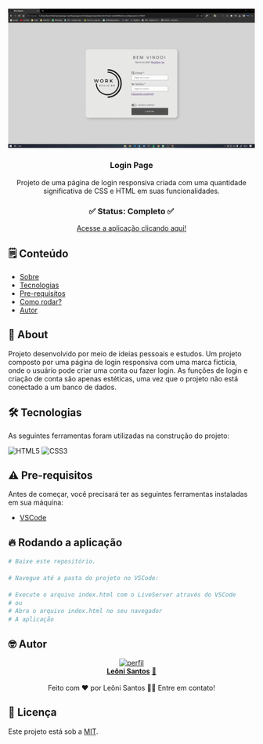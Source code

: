 <p align="center">
  <img alt="Demonstração" src="exemplar.gif" width="800">
</p>

<div align="center">
	<h3 align="center">Login Page</h3>
	<p align="center">Projeto de uma página de login responsiva criada com uma quantidade significativa de CSS e HTML em suas funcionalidades.</p>
</div>
<h3  align="center">
		✅ Status: Completo ✅
</h3>
<div align="center">
<a href="#">Acesse a aplicação clicando aqui!</a>
</div>

## 🗒️ Conteúdo

- [Sobre](#-Sobre)
- [Tecnologias](#-Tecnologias)
- [Pre-requisitos](#-Pre-requisitos)
- [Como rodar?](#-Rodando-a-aplicação)
- [Autor](#-Autor)

## 📖 About
Projeto desenvolvido por meio de ideias pessoais e estudos. Um projeto composto por uma página de login responsiva com uma marca fictícia, onde o usuário pode criar uma conta ou fazer login. As funções de login e criação de conta são apenas estéticas, uma vez que o projeto não está conectado a um banco de dados.

## 🛠 Tecnologias

As seguintes ferramentas foram utilizadas na construção do projeto:

![HTML5](https://img.shields.io/badge/html5-%23E34F26.svg?style=for-the-badge&logo=html5&logoColor=white)
![CSS3](https://img.shields.io/badge/css3-%231572B6.svg?style=for-the-badge&logo=css3&logoColor=white)

## ⚠️ Pre-requisitos

Antes de começar, você precisará ter as seguintes ferramentas instaladas em sua máquina:

- [VSCode](https://code.visualstudio.com/)

## 🔥 Rodando a aplicação

```bash
# Baixe este repositório.

# Navegue até a pasta do projeto no VSCode:

# Execute o arquivo index.html com o LiveServer através do VSCode
# ou
# Abra o arquivo index.html no seu navegador
# A aplicação
```

## 🤓 Autor

<div align="center" >
<a href="https://www.linkedin.com/in/leonisantosfernandes/">
 <img src="https://avatars.githubusercontent.com/u/110071892?v=4" width="160px;" alt="perfil"/>
 <br />
 <b>Leôni Santos</b></a> <a href="https://www.linkedin.com/in/leonisantosfernandes/" title="Linkedin">🚀
</a>
 <br />
 <br />
Feito com ❤️ por Leôni Santos 👋🏽 Entre em contato!

</div>

## 📕 Licença

Este projeto está sob a [MIT](./LICENSE).

